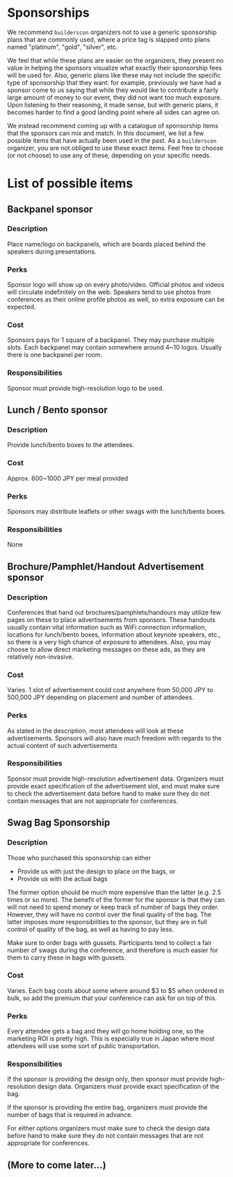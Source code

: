 # Sponsorships

We recommend `builderscon` organizers not to use a generic sponsorship plans that are commonly used, where a price tag is slapped onto plans named "platinum", "gold", "silver", etc.

We feel that while these plans are easier on the organizers, they present no value in helping the sponsors visualize what exactly their sponsorship fees will be used for. Also, generic plans like these may not include the specific type of sponsorship that they want: for example, previously we have had a sponsor come to us saying that while they would like to contribute a fairly large amount of money to our event, they did not want too much exposure. Upon listening to their reasoning, it made sense, but with generic plans, it becomes harder to find a good landing point where all sides can agree on.

We instead recommend coming up with a catalogue of sponsorship items that the sponsors can mix and match. In this document, we list a few possible items that have actually been used in the past. As a `builderscon` organizer, you are not obliged to use these exact items. Feel free to choose (or not choose) to use any of these, depending on your specific needs.

# List of possible items

## Backpanel sponsor

### Description

Place name/logo on backpanels, which are boards placed behind the speakers during presentations.

### Perks

Sponsor logo will show up on every photo/video. Official photos and videos will circulate indefinitely on the web. Speakers tend to use photos from conferences as their online profile photos as well, so extra exposure can be expected.

### Cost

Sponsors pays for 1 square of a backpanel. They may purchase multiple slots. Each backpanel may contain somewhere around 4~10 logos. Usually there is one backpanel per room.

### Responsibilities

Sponsor must provide high-resolution logo to be used.

## Lunch / Bento sponsor

### Description

Provide lunch/bento boxes to the attendees. 

### Cost

Approx. 600~1000 JPY per meal provided

### Perks

Sponsors may distribute leaflets or other swags with the lunch/bento boxes.

### Responsibilities

None

## Brochure/Pamphlet/Handout Advertisement sponsor

### Description

Conferences that hand out brochures/pamphlets/handours may utilize few pages on these to place advertisements from sponsors. These handouts usually contain vital information such as WiFi connection information, locations for lunch/bento boxes, information about keynote speakers, etc., so there is a very high chance of exposure to attendees. Also, you may choose to allow direct marketing messages on these ads, as they are relatively non-invasive.

### Cost

Varies. 1 slot of advertisement could cost anywhere from 50,000 JPY to 500,000 JPY depending on placement and number of attendees.

### Perks

As stated in the description, most attendees will look at these advertisements. Sponsors will also have much freedom with regards to the actual content of such advertisements

### Responsibilities

Sponsor must provide high-resolution advertisement data. Organizers must provide exact specification of the advertisement slot, and must make sure to check the advertisement data before hand to make sure they do not contain messages that are not appropriate for conferences.

## Swag Bag Sponsorship

### Description

Those who purchased this sponsorship can either 

* Provide us with just the design to place on the bags, or
* Provide us with the actual bags

The former option should be much more expensive than the latter (e.g. 2.5 times or so more). The benefit of the former for the sponsor is that they can will not need to spend money or keep track of number of bags they order. However, they will have no control over the final quality of the bag. The latter imposes more responsibilities to the sponsor, but they are in full control of quality of the bag, as well as having to pay less.

Make sure to order bags with gussets. Participants tend to collect a fair number of swags during the conference, and therefore is much easier for them to carry these in bags with gussets.

### Cost

Varies. Each bag costs about some where around $3 to $5 when ordered in bulk, so add the premium that your conference can ask for on top of this.

### Perks

Every attendee gets a bag and they will go home holding one, so the marketing ROI is pretty high. This is especially true in Japan where most attendees will use some sort of public transportation.

### Responsibilities

If the sponsor is providing the design only, then sponsor must provide high-resolution design data.
Organizers must provide exact specification of the bag.

If the sponsor is providing the entire bag, organizers must provide the number of bags that is required in advance.

For either options organizers must make sure to check the design data before hand to make sure they do not contain messages that are not appropriate for conferences.

## (More to come later...)